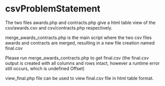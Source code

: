 # csvProblemStatement

The two files awards.php and contracts.php give a html table view of the csv/awards.csv and csv/contracts.php respectively.

merge_awards_contracts.php is the main script where the two csv files awards and contracts are merged, resulting in a new file creation named final.csv

Please run merge_awards_contracts.php to get final.csv
(the final.csv output is created with all columns and rows intact, however a runtime error still occurs, which is undefined Offset)

view_final.php file can be used to view final.csv file in html table format.
 